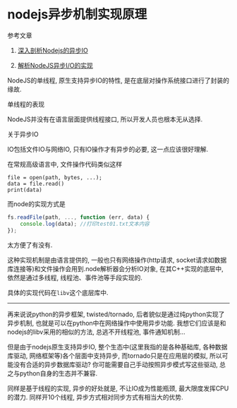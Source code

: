 # nodejs异步机制实现原理

参考文章

1. [深入剖析Nodejs的异步IO](http://blog.csdn.net/yezhenxu1992/article/details/51731237)

2. [解析NodeJS异步I/O的实现](http://www.jb51.net/article/111089.htm)

NodeJS的单线程, 原生支持异步IO的特性, 是在底层对操作系统接口进行了封装的缘故.

单线程的表现

NodeJS并没有在语言层面提供线程接口, 所以开发人员也根本无从选择.

关于异步IO

IO包括文件IO与网络IO, 只有IO操作才有异步的必要, 这一点应该很好理解.

在常规高级语言中, 文件操作代码类似这样

```
file = open(path, bytes, ...);
data = file.read()
print(data)
```

而node的实现方式是

```js
fs.readFile(path, ..., function (err, data) {
    console.log(data); //打印test01.txt文本内容
});
```

太方便了有没有.

这种实现机制是由语言提供的, 一般也只有网络操作(http请求, socket请求如数据库连接等)和文件操作会用到.node解析器会分析IO对象, 在其C++实现的底层中, 依然是通过多线程, 线程池、事件池等手段实现的.

具体的实现代码在`libv`这个底层库中.

------

再来说说python的异步框架, twisted/tornado, 后者貌似是通过纯python实现了异步机制, 也就是可以在python中在网络操作中使用异步功能. 我想它们应该是和nodejs的libv采用的相似的方法, 总逃不开线程池, 事件通知机制...

但是由于nodejs原生支持异步IO, 整个生态中(这里我指的是各种基础库, 各种数据库驱动, 网络框架等)各个层面中支持异步, 而tornado只是在应用层的模拟, 所以可能没有合适的异步数据库驱动? 你可能需要自己手动按照异步模式写这些驱动, 总之与python自身的生态并不兼容.

同样是基于线程的实现, 异步的好处就是, 不让IO成为性能瓶颈, 最大限度发挥CPU的潜力. 同样开10个线程, 异步方式相对同步方式有相当大的优势.